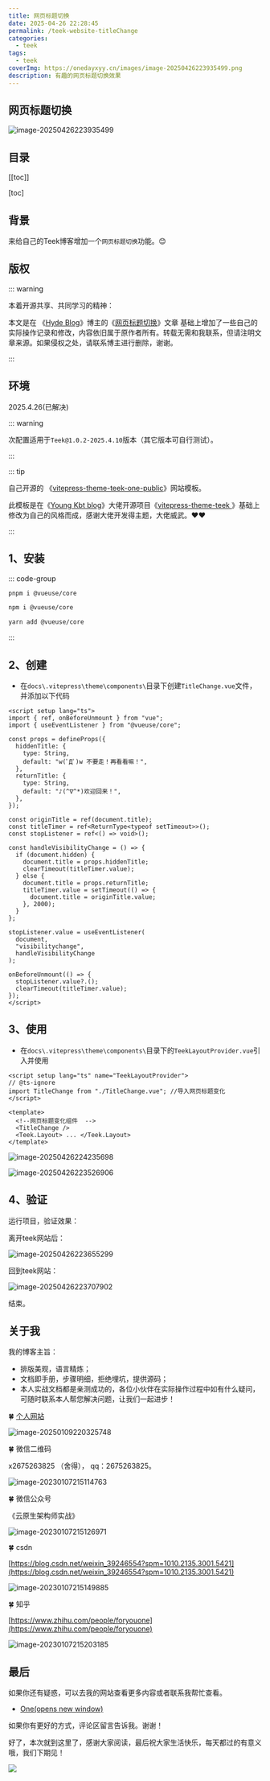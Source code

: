 ```yaml
---
title: 网页标题切换
date: 2025-04-26 22:28:45
permalink: /teek-website-titleChange
categories:
  - teek
tags:
  - teek
coverImg: https://onedayxyy.cn/images/image-20250426223935499.png
description: 有趣的网页标题切换效果
---
```


## 网页标题切换

![image-20250426223935499](https://onedayxyy.cn/images/image-20250426223935499.png)

## 目录

[[toc]]

[toc]

## 背景

来给自己的Teek博客增加一个`网页标题切换`功能。😊

## 版权

::: warning

本着开源共享、共同学习的精神：

本文是在 《[Hyde Blog](https://teek.seasir.top/)》博主的《[网页标题切换](https://teek.seasir.top/pages/0c8b28)》文章 基础上增加了一些自己的实际操作记录和修改，内容依旧属于原作者所有。转载无需和我联系，但请注明文章来源。如果侵权之处，请联系博主进行删除，谢谢。

:::

## 环境

2025.4.26(已解决)

::: warning

次配置适用于`Teek@1.0.2-2025.4.10`版本（其它版本可自行测试）。

:::



::: tip

自己开源的 《[vitepress-theme-teek-one-public](https://gitee.com/onlyonexl/vitepress-theme-teek-one-public)》网站模板。

此模板是在《[Young Kbt blog](https://vp.teek.top/)》大佬开源项目《[vitepress-theme-teek ](https://github.com/Kele-Bingtang/vitepress-theme-teek)》基础上修改为自己的风格而成，感谢大佬开发得主题，大佬威武。❤️❤️

:::

## 1、安装

::: code-group

```sh [pnpm]
pnpm i @vueuse/core
```

```sh [npm]
npm i @vueuse/core
```

```sh [yarn]
yarn add @vueuse/core
```

:::

## 2、创建

- 在`docs\.vitepress\theme\components\`目录下创建`TitleChange.vue`文件，并添加以下代码

```VUE
<script setup lang="ts">
import { ref, onBeforeUnmount } from "vue";
import { useEventListener } from "@vueuse/core";

const props = defineProps({
  hiddenTitle: {
    type: String,
    default: "w(ﾟДﾟ)w 不要走！再看看嘛！",
  },
  returnTitle: {
    type: String,
    default: "♪(^∇^*)欢迎回来！",
  },
});

const originTitle = ref(document.title);
const titleTimer = ref<ReturnType<typeof setTimeout>>();
const stopListener = ref<() => void>();

const handleVisibilityChange = () => {
  if (document.hidden) {
    document.title = props.hiddenTitle;
    clearTimeout(titleTimer.value);
  } else {
    document.title = props.returnTitle;
    titleTimer.value = setTimeout(() => {
      document.title = originTitle.value;
    }, 2000);
  }
};

stopListener.value = useEventListener(
  document,
  "visibilitychange",
  handleVisibilityChange
);

onBeforeUnmount(() => {
  stopListener.value?.();
  clearTimeout(titleTimer.value);
});
</script>
```

## 3、使用

- 在`docs\.vitepress\theme\components\`目录下的`TeekLayoutProvider.vue`引入并使用

```VUE{3,8}
<script setup lang="ts" name="TeekLayoutProvider">
// @ts-ignore
import TitleChange from "./TitleChange.vue"; //导入网页标题变化
</script>

<template>
  <!--网页标题变化组件  -->
  <TitleChange />
  <Teek.Layout> ... </Teek.Layout>
</template>
```

![image-20250426224235698](https://onedayxyy.cn/images/image-20250426224235698.png)

![image-20250426223526906](https://onedayxyy.cn/images/image-20250426223526906.png)

## 4、验证

运行项目，验证效果：

离开teek网站后：

![image-20250426223655299](https://onedayxyy.cn/images/image-20250426223655299.png)

回到teek网站：

![image-20250426223707902](https://onedayxyy.cn/images/image-20250426223707902.png)

结束。

## 关于我

我的博客主旨：

- 排版美观，语言精炼；
- 文档即手册，步骤明细，拒绝埋坑，提供源码；
- 本人实战文档都是亲测成功的，各位小伙伴在实际操作过程中如有什么疑问，可随时联系本人帮您解决问题，让我们一起进步！



🍀 [个人网站]()

![image-20250109220325748](https://onedayxyy.cn/images/image-20250109220325748.png)



🍀 微信二维码

x2675263825 （舍得）， qq：2675263825。

![image-20230107215114763](https://onedayxyy.cn/images/image-20230107215114763-1694437284994-1-1697348761221-1-1697407921190-1-1697636582091-3-1698965093137-1.png)



🍀 微信公众号

《云原生架构师实战》

![image-20230107215126971](https://onedayxyy.cn/images/image-20230107215126971-1694437284994-2-1697348761222-2-1697407921191-2-1697636582091-2-1698965093137-2.png)





🍀 csdn

[https://blog.csdn.net/weixin_39246554?spm=1010.2135.3001.5421](https://blog.csdn.net/weixin_39246554?spm=1010.2135.3001.5421)

![image-20230107215149885](https://onedayxyy.cn/images/image-20230107215149885-1694437284994-4-1697348761222-3-1697407921191-3-1697636582091-5-1698965093137-3.png)



🍀 知乎

[https://www.zhihu.com/people/foryouone](https://www.zhihu.com/people/foryouone)

![image-20230107215203185](https://onedayxyy.cn/images/image-20230107215203185-1694437284994-5-1697348761222-5-1697407921191-5-1697636582091-6-1698965093137-5.png)

## 最后

如果你还有疑惑，可以去我的网站查看更多内容或者联系我帮忙查看。

- [One(opens new window)](https://onedayxyy.cn/)

如果你有更好的方式，评论区留言告诉我。谢谢！



好了，本次就到这里了，感谢大家阅读，最后祝大家生活快乐，每天都过的有意义哦，我们下期见！

![](https://onedayxyy.cn/images/image-20231210152230.jpg)